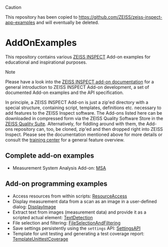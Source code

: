 > [!CAUTION]
> This repository has been copied to https://github.com/ZEISS/zeiss-inspect-app-examples and will eventually be deleted.

# AddOnExamples

This repository contains various [ZEISS INSPECT](https://www.zeiss.com/metrology/products/software.html#inspectionsolutions) Add-on examples for educational and inspirational purposes.

> [!NOTE]
> Please have a look into the [ZEISS INSPECT add-on documentation](https://zeissiqs.github.io/) for a general introduction to ZEISS INSPECT Add-on development, a set of documented Add-on examples and the API specification.

In principle, a ZEISS INSPECT Add-on is just a zip'ed directory with a special structure, containing script, templates, definitions etc. necessary to add features to the ZEISS Inspect software. The Add-ons listed here can be downloaded in compressed form via the ZEISS Quality Software Store in the [ZEISS Quality Suite](https://www.zeiss.com/metrology/products/software.html). Alternatively, for fiddling around with them, the Add-ons repository can, too, be cloned, zip'ed and then dropped right into ZEISS Inspect. Please see the documentation mentioned above for more details or consult the [training center](https://training.gom.com) for a general feature overview.

## Complete add-on examples

* Measurement System Analysis Add-on: [MSA](examples/MeasurementSystemAnalysis)

## Add-on programming examples

* Access resources from within scripts: [ResourceAccess](examples/ResourceAccess)
* Display measurement data from a scan as an image in a user-defined dialog: [DisplayImage](examples/DisplayImage)
* Extract text from images (measurement data) and provide it as a scripted actual element: [TextDetection](examples/TextDetection)
* File selection and filtering: [FileSelectionAndFiltering](examples/FileSelectionAndFiltering)
* Save settings persistently using the `settings` API: [SettingsAPI](examples/SettingsAPI)
* Template for unit testing and generating a test coverage report: [TemplateUnittestCoverage](examples/TemplateUnittestCoverage)
